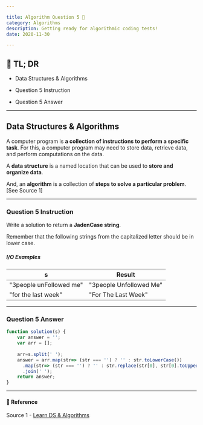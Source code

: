 ```yaml
---

title: Algorithm Question 5 🧬
category: Algorithms
description: Getting ready for algorithmic coding tests!
date: 2020-11-30

---
```


## 🤦 TL; DR



- Data Structures & Algorithms
  
- Question 5 Instruction
  
- Question 5 Answer


---

## Data Structures & Algorithms

A computer program is **a collection of instructions to perform a specific task**. For this, a computer program may need to store data, retrieve data, and perform computations on the data.

A **data structure** is a named location that can be used to **store and organize data**. 

And, an **algorithm** is a collection of **steps to solve a particular problem**. \[See Source 1]

---

### Question 5 Instruction

Write a solution to return a **JadenCase string**.

Remember that the following strings from the capitalized letter should be in lower case.

##### I/O Examples

| s                       | Result                  |
| ----------------------- | ----------------------- |
| "3people unFollowed me" | "3people Unfollowed Me" |
| "for the last week"     | "For The Last Week"     |

---

### Question 5 Answer

```javascript
function solution(s) {
    var answer = '';
    var arr = [];
  
    arr=s.split(' ');
    answer = arr.map(str=> (str === '') ? '' : str.toLowerCase())
      .map(str=> (str === '') ? '' : str.replace(str[0], str[0].toUpperCase()))
      .join(' ');
    return answer;
}
```

---

#### 🔗 Reference

Source 1 - [Learn DS & Algorithms](https://www.programiz.com/dsa)
